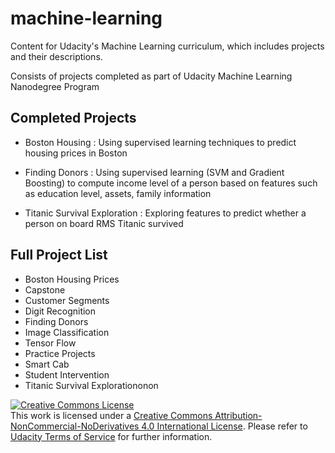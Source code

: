 # machine-learning
Content for Udacity's Machine Learning curriculum, which includes projects and their descriptions.

Consists of projects completed as part of Udacity Machine Learning Nanodegree Program

## Completed Projects
- Boston Housing : Using supervised learning techniques to predict housing prices in Boston 

- Finding Donors : Using supervised learning (SVM and Gradient Boosting) to compute income level of a person based on features such as education level, assets, family information

- Titanic Survival Exploration : Exploring features to predict whether a person on board RMS Titanic survived


## Full Project List
- Boston Housing Prices
- Capstone
- Customer Segments
- Digit Recognition
- Finding Donors
- Image Classification
- Tensor Flow
- Practice Projects
- Smart Cab
- Student Intervention
- Titanic Survival Explorationonon

<a rel="license" href="http://creativecommons.org/licenses/by-nc-nd/4.0/"><img alt="Creative Commons License" style="border-width:0" src="https://i.creativecommons.org/l/by-nc-nd/4.0/88x31.png" /></a><br />This work is licensed under a <a rel="license" href="http://creativecommons.org/licenses/by-nc-nd/4.0/">Creative Commons Attribution-NonCommercial-NoDerivatives 4.0 International License</a>. Please refer to [Udacity Terms of Service](https://www.udacity.com/legal) for further information.
